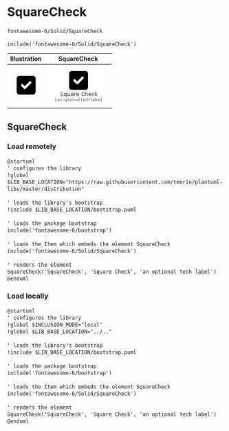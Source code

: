 # SquareCheck


```text
fontawesome-6/Solid/SquareCheck
```

```text
include('fontawesome-6/Solid/SquareCheck')
```



| Illustration | SquareCheck |
| :---: | :---: |
| ![illustration for Illustration](../../fontawesome-6/Solid/SquareCheck.png) | ![illustration for SquareCheck](../../fontawesome-6/Solid/SquareCheck.Local.png) |




## SquareCheck

### Load remotely
```plantuml
@startuml
' configures the library
!global $LIB_BASE_LOCATION="https://raw.githubusercontent.com/tmorin/plantuml-libs/master/distribution"

' loads the library's bootstrap
!include $LIB_BASE_LOCATION/bootstrap.puml

' loads the package bootstrap
include('fontawesome-6/bootstrap')

' loads the Item which embeds the element SquareCheck
include('fontawesome-6/Solid/SquareCheck')

' renders the element
SquareCheck('SquareCheck', 'Square Check', 'an optional tech label')
@enduml
```

### Load locally
```plantuml
@startuml
' configures the library
!global $INCLUSION_MODE="local"
!global $LIB_BASE_LOCATION="../.."

' loads the library's bootstrap
!include $LIB_BASE_LOCATION/bootstrap.puml

' loads the package bootstrap
include('fontawesome-6/bootstrap')

' loads the Item which embeds the element SquareCheck
include('fontawesome-6/Solid/SquareCheck')

' renders the element
SquareCheck('SquareCheck', 'Square Check', 'an optional tech label')
@enduml
```

